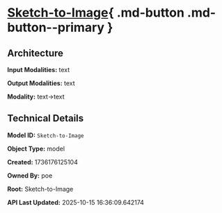 # [Sketch-to-Image](https://poe.com/Sketch-to-Image){ .md-button .md-button--primary }

## Architecture

**Input Modalities:** text

**Output Modalities:** text

**Modality:** text->text


## Technical Details

**Model ID:** `Sketch-to-Image`

**Object Type:** model

**Created:** 1736176125104

**Owned By:** poe

**Root:** Sketch-to-Image

**API Last Updated:** 2025-10-15 16:36:09.642174
